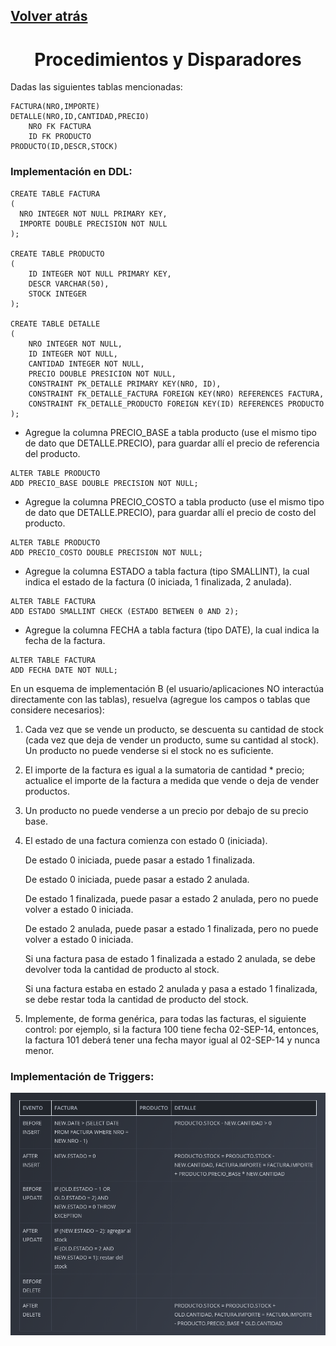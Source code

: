 ## [Volver atrás](../readme.md)

<div align="center">
<h1>Procedimientos y Disparadores</h1>
</div>

Dadas las siguientes tablas mencionadas:

```
FACTURA(NRO,IMPORTE)
DETALLE(NRO,ID,CANTIDAD,PRECIO)
    NRO FK FACTURA
    ID FK PRODUCTO
PRODUCTO(ID,DESCR,STOCK)
```

### Implementación en DDL:

```
CREATE TABLE FACTURA
(
  NRO INTEGER NOT NULL PRIMARY KEY,
  IMPORTE DOUBLE PRECISION NOT NULL
);

CREATE TABLE PRODUCTO
(
    ID INTEGER NOT NULL PRIMARY KEY,
    DESCR VARCHAR(50),
    STOCK INTEGER
);

CREATE TABLE DETALLE
(
    NRO INTEGER NOT NULL,
    ID INTEGER NOT NULL,
    CANTIDAD INTEGER NOT NULL,
    PRECIO DOUBLE PRESICION NOT NULL,
    CONSTRAINT PK_DETALLE PRIMARY KEY(NRO, ID),
    CONSTRAINT FK_DETALLE_FACTURA FOREIGN KEY(NRO) REFERENCES FACTURA,
    CONSTRAINT FK_DETALLE_PRODUCTO FOREIGN KEY(ID) REFERENCES PRODUCTO
);
```

- Agregue la columna PRECIO_BASE a tabla producto (use el mismo tipo de dato que DETALLE.PRECIO), para guardar allí el precio de referencia del producto.

```
ALTER TABLE PRODUCTO
ADD PRECIO_BASE DOUBLE PRECISION NOT NULL;
```

- Agregue la columna PRECIO_COSTO a tabla producto (use el mismo tipo de dato que DETALLE.PRECIO), para guardar allí el precio de costo del producto.

```
ALTER TABLE PRODUCTO
ADD PRECIO_COSTO DOUBLE PRECISION NOT NULL;
```

- Agregue la columna ESTADO a tabla factura (tipo SMALLINT), la cual indica el estado de la factura (0
iniciada, 1 finalizada, 2 anulada).

```
ALTER TABLE FACTURA
ADD ESTADO SMALLINT CHECK (ESTADO BETWEEN 0 AND 2);
```

- Agregue la columna FECHA a tabla factura (tipo DATE), la cual indica la fecha de la factura.

```
ALTER TABLE FACTURA
ADD FECHA DATE NOT NULL;
```

En un esquema de implementación B (el usuario/aplicaciones NO interactúa directamente con las tablas), resuelva (agregue los campos o tablas que considere necesarios):

1. Cada vez que se vende un producto, se descuenta su cantidad de stock (cada vez que deja de vender un producto, sume su cantidad al stock). Un producto no puede venderse si el stock no es suficiente.

2. El importe de la factura es igual a la sumatoria de cantidad * precio; actualice el importe de la factura a medida que vende o deja de vender productos.

3. Un producto no puede venderse a un precio por debajo de su precio base.

4. El estado de una factura comienza con estado 0 (iniciada).

    De estado 0 iniciada, puede pasar a estado 1 finalizada.

    De estado 0 iniciada, puede pasar a estado 2 anulada.

    De estado 1 finalizada, puede pasar a estado 2 anulada, pero no puede volver a estado 0 iniciada.
    
    De estado 2 anulada, puede pasar a estado 1 finalizada, pero no puede volver a estado 0 iniciada.

    Si una factura pasa de estado 1 finalizada a estado 2 anulada, se debe devolver toda la cantidad de producto al stock.

    Si una factura estaba en estado 2 anulada y pasa a estado 1 finalizada, se debe restar toda la cantidad de producto del stock.

5. Implemente, de forma genérica, para todas las facturas, el siguiente control: por ejemplo, si la factura 100 tiene fecha 02-SEP-14, entonces, la factura 101 deberá tener una fecha mayor igual al 02-SEP-14 y nunca menor.

### Implementación de Triggers:

<div align="center">

![](/practica/imagenes/01_tabla01.png)

</div>